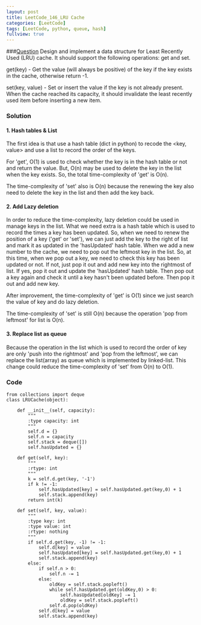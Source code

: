 ```yaml
---
layout: post
title: LeetCode_146_LRU Cache
categories: [LeetCode]
tags: [LeetCode, python, queue, hash]
fullview: true
---
```

###[Question](https://leetcode.com/problems/lru-cache/)
Design and implement a data structure for Least Recently Used (LRU) cache. It should support the following operations: get and set.

get(key) - Get the value (will always be positive) of the key if the key exists in the cache, otherwise return -1.

set(key, value) - Set or insert the value if the key is not already present. When the cache reached its capacity, it should invalidate the least recently used item before inserting a new item.
  
### Solution
#### 1. Hash tables & List
The first idea is that use a hash table (dict in python) to recode the <key, value> and use a list to record the order of the keys. 

For 'get', O(1) is used to check whether the key is in the hash table or not and return the value. But, O(n) may be used to delete the key in the list when the key exists. So, the total time-complexity of 'get' is O(n). 

The time-complexity of 'set' also is O(n) because the renewing the key also need to delete the key in the list and then add the key back.

#### 2. Add Lazy deletion
In order to reduce the time-complexity, lazy deletion could be used in manage keys in the list. What we need extra is a hash table which is used to record the times a key has been updated. So, when we need to renew the position of a key ('get' or 'set'), we can just add the key to the right of list and mark it as updated in the 'hasUpdated' hash table. When we add a new number to the cache, we need to pop out the leftmost key in the list. So, at this time, when we pop out a key, we need to check this key has been updated or not. If not, just pop it out and add new key into the rightmost of list. If yes, pop it out and update the 'hasUpdated' hash table. Then pop out a key again and check it until a key hasn't been updated before. Then pop it out and add new key.

After improvement, the time-complexity of 'get' is O(1) since we just search the value of key and do lazy deletion.

The time-complexity of 'set' is still O(n) because the operation 'pop from leftmost' for list is O(n).

#### 3. Replace list as queue
Because the operation in the list which is used to record the order of key are only 'push into the rightmost' and 'pop from the leftmost', we can replace the list(array) as queue which is implemented by linked-list. This change could reduce the time-complexity of 'set' from O(n) to O(1).
           
### Code
	from collections import deque
    class LRUCache(object):

        def __init__(self, capacity):
            """
            :type capacity: int
            """
            self.d = {}
            self.n = capacity
            self.stack = deque([])
            self.hasUpdated = {}

        def get(self, key):
            """
            :rtype: int
            """
            k = self.d.get(key, '-1')
            if k != -1:
                self.hasUpdated[key] = self.hasUpdated.get(key,0) + 1
                self.stack.append(key)
            return int(k)

        def set(self, key, value):
            """
            :type key: int
            :type value: int
            :rtype: nothing
            """
            if self.d.get(key, -1) != -1:
                self.d[key] = value
                self.hasUpdated[key] = self.hasUpdated.get(key,0) + 1
                self.stack.append(key)
            else:
                if self.n > 0:
                    self.n -= 1
                else:
                    oldKey = self.stack.popleft()
                    while self.hasUpdated.get(oldKey,0) > 0:
                        self.hasUpdated[oldKey] -= 1
                        oldKey = self.stack.popleft()
                    self.d.pop(oldKey)
                self.d[key] = value
                self.stack.append(key)

 